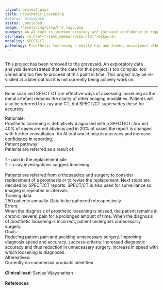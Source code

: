 ```yaml
---
layout: project_page
title: Prosthetic Loosening
#status: Graveyard
status: Concluded
image: /assets/img/blog/nhs_logo.png
summary: An AI tool to improve accuracy and increase confidence in reporting of prosthetic loosening.
csc-lead: <a href="/team_member/Dika.html">Dika</a>
modality: SPECT/CT
pathology: Prosthetic loosening – mostly hip and knees, occasional elbow and shoulder.
---
```


---

This project has been removed to the graveyard. An exploratory data analysis demonstrated that 
the data for this project is too complex, too varied and too few to proceed at this point in time. This project may be re-visited at a later dat but it is not currently being actively work on.

---


Bone scan and SPECT CT are effective ways of assessing loosening as the metal artefact reduces the clarity of other imaging modalities. Patients will also be referred to x-ray and CT, but SPECT/CT supersedes these for accuracy.

Rationale: 
<br>
Prosthetic loosening is definitively diagnosed with a SPECT/CT. Around 40% of cases are not obvious and in 20% of cases the report is changed with further consultation. An AI tool would help in accuracy and increase confidence in reporting.
<br>
Patient pathway: 
<br>
Patients are referred as a result of:<br><br>1 – pain in the replacement site<br>2 – x-ray investigations suggest loosening<br><br>Patients are referred from orthopaedics and surgery to consider replacement of a prosthesis or to revise the replacement. Next steps are decided by SPECT/CT reports. SPECT/CT is also used for surveillance so imaging is repeated in intervals.
<br>
Training data: 
<br>
250 patients annually. Data to be gathered retrospectively.
<br>
Errors: 
<br>
When the diagnosis of prosthetic loosening is missed, the patient remains in chronic (severe) pain for a prolonged amount of time. When the diagnosis of prosthetic loosening is incorrect, patient undergoes unnecessary surgery.
<br>
Goals: 
<br>
Reducing patient pain and avoiding unnecessary surgery. Improving diagnosis speed and accuracy.
success-criteria: Increased diagnostic accuracy and thus reduction in unnecessary surgery, increase in speed with which loosening is diagnosed.
<br>
Alternatives: 
<br>
Currently no commercial products identified.
<br>
<br>
<b>Clinical lead: </b>Sanjay Vijayanathan
<br>
<br>
<b>References</b>